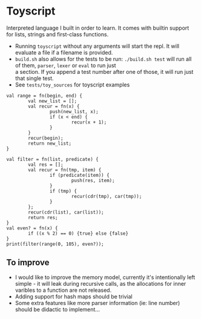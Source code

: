 # Toyscript
Interpreted language I built in order to learn. 
It comes with builtin support for lists, strings and first-class functions.

* Running `toyscript` without any arguments will start the repl. It will evaluate a file if a filename is provided.
* `build.sh` also allows for the tests to be run: `./build.sh test` will run all of them, `parser`, `lexer` or `eval` to run just  
a section. If you append a test number after one of those, it will run just that single test.
* See `tests/toy_sources` for toyscript examples
```
val range = fn(begin, end) {
        val new_list = [];
        val recur = fn(x) {
                push(new_list, x);
                if (x < end) {
                        recur(x + 1);
                }
        }
        recur(begin);
        return new_list;
}

val filter = fn(list, predicate) {
        val res = [];
        val recur = fn(tmp, item) {
                if (predicate(item)) {
                        push(res, item);
                }
                if (tmp) {
                        recur(cdr(tmp), car(tmp));
                }
        };
        recur(cdr(list), car(list));
        return res;
}
val even? = fn(x) {
        if ((x % 2) == 0) {true} else {false}
}
print(filter(range(0, 105), even?));
```

## To improve
* I would like to improve the memory model, currently it's intentionally left simple - it will leak during recursive calls, as the allocations for inner varibles to a function are not released.
* Adding support for hash maps should be trivial
* Some extra features like more parser information (ie: line number) should be didactic to implement...

